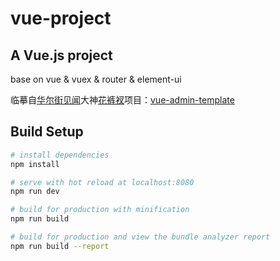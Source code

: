 # vue-project

## A Vue.js project
base on vue & vuex & router & element-ui

临摹自[华尔街见闻](https://wallstreetcn.com/)大神[花裤衩](https://github.com/PanJiaChen)项目：[vue-admin-template](https://github.com/PanJiaChen/vue-admin-template)

## Build Setup

``` bash
# install dependencies
npm install

# serve with hot reload at localhost:8080
npm run dev

# build for production with minification
npm run build

# build for production and view the bundle analyzer report
npm run build --report
```
